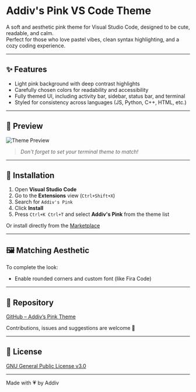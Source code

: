 # Addiv's Pink VS Code Theme

A soft and aesthetic pink theme for Visual Studio Code, designed to be cute, readable, and calm.  
Perfect for those who love pastel vibes, clean syntax highlighting, and a cozy coding experience.

---

## ✨ Features

- Light pink background with deep contrast highlights
- Carefully chosen colors for readability and accessibility
- Fully themed UI, including activity bar, sidebar, status bar, and terminal
- Styled for consistency across languages (JS, Python, C++, HTML, etc.)

---

## 📸 Preview

![Theme Preview](https://github.com/Addiv420/Addivs-Pink-VSCode/blob/main/screenshots/editor.png?raw=true)

> _Don't forget to set your terminal theme to match!_

---

## 🔧 Installation

1. Open **Visual Studio Code**
2. Go to the **Extensions** view (`Ctrl+Shift+X`)
3. Search for `Addiv's Pink`
4. Click **Install**
5. Press `Ctrl+K Ctrl+T` and select **Addiv's Pink** from the theme list

Or install directly from the [Marketplace](https://marketplace.visualstudio.com/items?itemName=Addiv.addivs-pink)

---

## 🖼 Matching Aesthetic

To complete the look:
- Enable rounded corners and custom font (like Fira Code)

---

## 📂 Repository

[GitHub – Addiv’s Pink Theme](https://github.com/Addiv420/Addivs-Pink-VSCode)

Contributions, issues and suggestions are welcome 💬

---

## 📃 License

[GNU General Public License v3.0](LICENSE.md)

---

Made with 💗 by Addiv
